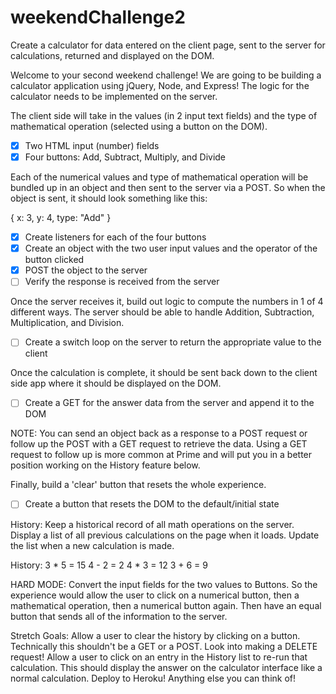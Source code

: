 # weekendChallenge2
Create a calculator for data entered on the client page, sent to the server for calculations, returned and displayed on the DOM.

Welcome to your second weekend challenge! We are going to be building a calculator application using jQuery, Node, and Express! The logic for the calculator needs to be implemented on the server.

The client side will take in the values (in 2 input text fields) and the type of mathematical operation (selected using a button on the DOM).

- [x] Two HTML input (number) fields
- [x] Four buttons: Add, Subtract, Multiply, and Divide

Each of the numerical values and type of mathematical operation will be bundled up in an object and then sent to the server via a POST. So when the object is sent, it should look something like this:

{
   x: 3,
   y: 4,
   type: "Add"
}

- [x] Create listeners for each of the four buttons
- [x] Create an object with the two user input values and the operator of the button clicked
- [x] POST the object to the server
- [ ] Verify the response is received from the server

Once the server receives it, build out logic to compute the numbers in 1 of 4 different ways. The server should be able to handle Addition, Subtraction, Multiplication, and Division.

- [ ] Create a switch loop on the server to return the appropriate value to the client

Once the calculation is complete, it should be sent back down to the client side app where it should be displayed on the DOM.

- [ ] Create a GET for the answer data from the server and append it to the DOM

NOTE: You can send an object back as a response to a POST request or follow up the POST with a GET request to retrieve the data. Using a GET request to follow up is more common at Prime and will put you in a better position working on the History feature below.

Finally, build a 'clear' button that resets the whole experience.

- [ ] Create a button that resets the DOM to the default/initial state

History:
Keep a historical record of all math operations on the server. Display a list of all previous calculations on the page when it loads. Update the list when a new calculation is made.

History:
3 * 5 = 15
4 - 2 = 2
4 * 3 = 12
3 + 6 = 9



HARD MODE:
Convert the input fields for the two values to Buttons. So the experience would allow the user to click on a numerical button, then a mathematical operation, then a numerical button again. Then have an equal button that sends all of the information to the server.

Stretch Goals:
Allow a user to clear the history by clicking on a button. Technically this shouldn't be a GET or a POST. Look into making a DELETE request!
Allow a user to click on an entry in the History list to re-run that calculation. This should display the answer on the calculator interface like a normal calculation.
Deploy to Heroku!
Anything else you can think of!
